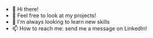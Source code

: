 - 👋 Hi there!
- 👀 Feel free to look at my projects!
- 🌱 I'm always looking to learn new skills
- 📫 How to reach me: send me a message on LinkedIn!

<!---
mcserodio/mcserodio is a ✨ special ✨ repository because its `README.md` (this file) appears on your GitHub profile.
You can click the Preview link to take a look at your changes.
--->
